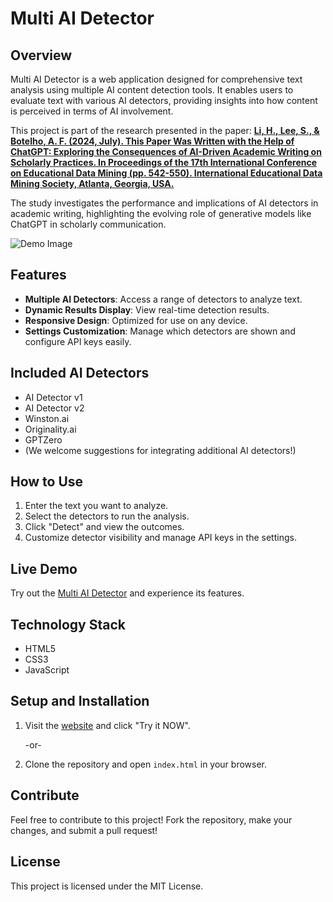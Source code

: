 # Multi AI Detector

## Overview

Multi AI Detector is a web application designed for comprehensive text analysis using multiple AI content detection tools. It enables users to evaluate text with various AI detectors, providing insights into how content is perceived in terms of AI involvement.

This project is part of the research presented in the paper:
**[Li, H., Lee, S., & Botelho, A. F. (2024, July). This Paper Was Written with the Help of ChatGPT: Exploring the Consequences of AI-Driven Academic Writing on Scholarly Practices. In Proceedings of the 17th International Conference on Educational Data Mining (pp. 542-550). International Educational Data Mining Society, Atlanta, Georgia, USA.](https://educationaldatamining.org/edm2024/proceedings/2024.EDM-short-papers.55/index.html)** 

The study investigates the performance and implications of AI detectors in academic writing, highlighting the evolving role of generative models like ChatGPT in scholarly communication.

![Demo Image](./Media/MAD_demo_image_11/17/24.png)

## Features

- **Multiple AI Detectors**: Access a range of detectors to analyze text.
- **Dynamic Results Display**: View real-time detection results.
- **Responsive Design**: Optimized for use on any device.
- **Settings Customization**: Manage which detectors are shown and configure API keys easily.

## Included AI Detectors
- AI Detector v1
- AI Detector v2
- Winston.ai
- Originality.ai
- GPTZero
- (We welcome suggestions for integrating additional AI detectors!)

## How to Use

1. Enter the text you want to analyze.
2. Select the detectors to run the analysis.
3. Click "Detect" and view the outcomes.
4. Customize detector visibility and manage API keys in the settings.

## Live Demo

Try out the [Multi AI Detector](https://www.chatcatgpt.org/multi-ai-detector) and experience its features.

## Technology Stack

- HTML5
- CSS3
- JavaScript

## Setup and Installation

1. Visit the [website](https://www.chatcatgpt.org/multi-ai-detector) and click "Try it NOW".
   
   -or-
   
2. Clone the repository and open `index.html` in your browser.

## Contribute

Feel free to contribute to this project! Fork the repository, make your changes, and submit a pull request!

## License

This project is licensed under the MIT License.
